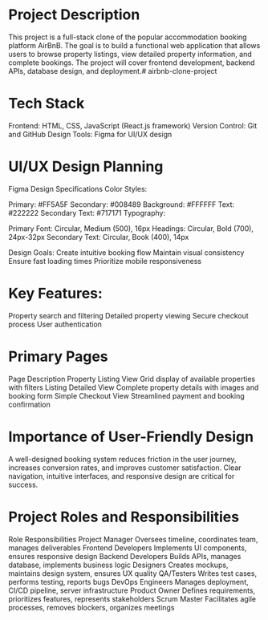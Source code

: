 # Project Description
This project is a full-stack clone of the popular accommodation booking platform AirBnB. The goal is to build a functional web application that allows users to browse property listings, view detailed property information, and complete bookings. The project will cover frontend development, backend APIs, database design, and deployment.# airbnb-clone-project

# Tech Stack
Frontend: HTML, CSS, JavaScript (React.js framework)
Version Control: Git and GitHub
Design Tools: Figma for UI/UX design 

# UI/UX Design Planning
Figma Design Specifications
Color Styles:

Primary: #FF5A5F
Secondary: #008489
Background: #FFFFFF
Text: #222222
Secondary Text: #717171
Typography:

Primary Font: Circular, Medium (500), 16px
Headings: Circular, Bold (700), 24px-32px
Secondary Text: Circular, Book (400), 14px

Design Goals:
Create intuitive booking flow
Maintain visual consistency
Ensure fast loading times
Prioritize mobile responsiveness

# Key Features:
Property search and filtering
Detailed property viewing
Secure checkout process
User authentication

# Primary Pages
Page	                                Description
Property Listing View	Grid display of available properties with filters
Listing Detailed View	Complete property details with images and booking form
Simple Checkout View	Streamlined payment and booking confirmation

# Importance of User-Friendly Design
A well-designed booking system reduces friction in the user journey, increases conversion rates, and improves customer satisfaction. Clear navigation, intuitive interfaces, and responsive design are critical for success.

# Project Roles and Responsibilities
Role	                            Responsibilities
Project Manager	Oversees     timeline, coordinates team, manages deliverables
Frontend Developers	         Implements UI components, ensures responsive design
Backend Developers	         Builds APIs, manages database, implements business logic
Designers	                   Creates mockups, maintains design system, ensures UX quality
QA/Testers	                 Writes test cases, performs testing, reports bugs
DevOps Engineers	           Manages deployment, CI/CD pipeline, server infrastructure
Product Owner	               Defines requirements, prioritizes features, represents stakeholders
Scrum Master	               Facilitates agile processes, removes blockers, organizes meetings
  

    
